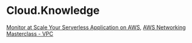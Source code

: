 # Cloud.Knowledge
[Monitor at Scale Your Serverless Application on AWS](https://youtu.be/Kb0PsqUYPSQ), [AWS Networking Masterclass - VPC](https://youtu.be/LX5lHYGFcnA)
